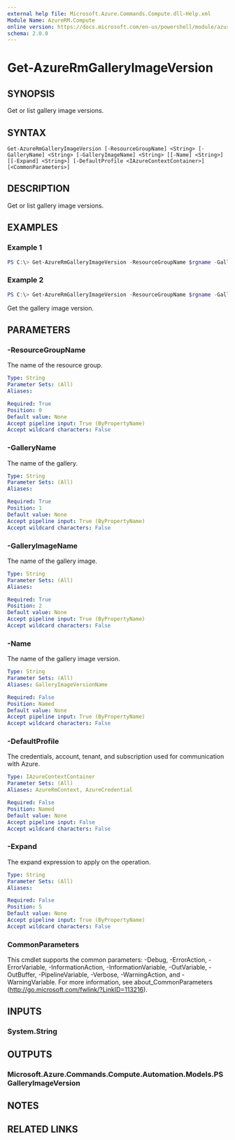```yaml
---
external help file: Microsoft.Azure.Commands.Compute.dll-Help.xml
Module Name: AzureRM.Compute
online version: https://docs.microsoft.com/en-us/powershell/module/azurerm.compute/get-azurermgalleryimageversion
schema: 2.0.0
---
```


# Get-AzureRmGalleryImageVersion

## SYNOPSIS
Get or list gallery image versions.

## SYNTAX

```
Get-AzureRmGalleryImageVersion [-ResourceGroupName] <String> [-GalleryName] <String> [-GalleryImageName] <String> [[-Name] <String>] [[-Expand] <String>] [-DefaultProfile <IAzureContextContainer>] [<CommonParameters>]
```

## DESCRIPTION
Get or list gallery image versions.

## EXAMPLES

### Example 1
```powershell
PS C:\> Get-AzureRmGalleryImageVersion -ResourceGroupName $rgname -GalleryName $gallery -GalleryImageName $image -Name $version
```

### Example 2
```powershell
PS C:\> Get-AzureRmGalleryImageVersion -ResourceGroupName $rgname -GalleryName $gallery -GalleryImageName $image
```

Get the gallery image version.

## PARAMETERS

### -ResourceGroupName
The name of the resource group.

```yaml
Type: String
Parameter Sets: (All)
Aliases:

Required: True
Position: 0
Default value: None
Accept pipeline input: True (ByPropertyName)
Accept wildcard characters: False
```

### -GalleryName
The name of the gallery.

```yaml
Type: String
Parameter Sets: (All)
Aliases:

Required: True
Position: 1
Default value: None
Accept pipeline input: True (ByPropertyName)
Accept wildcard characters: False
```

### -GalleryImageName
The name of the gallery image.

```yaml
Type: String
Parameter Sets: (All)
Aliases:

Required: True
Position: 2
Default value: None
Accept pipeline input: True (ByPropertyName)
Accept wildcard characters: False
```

### -Name
The name of the gallery image version.

```yaml
Type: String
Parameter Sets: (All)
Aliases: GalleryImageVersionName

Required: False
Position: Named
Default value: None
Accept pipeline input: True (ByPropertyName)
Accept wildcard characters: False
```

### -DefaultProfile
The credentials, account, tenant, and subscription used for communication with Azure.

```yaml
Type: IAzureContextContainer
Parameter Sets: (All)
Aliases: AzureRmContext, AzureCredential

Required: False
Position: Named
Default value: None
Accept pipeline input: False
Accept wildcard characters: False
```

### -Expand
The expand expression to apply on the operation.

```yaml
Type: String
Parameter Sets: (All)
Aliases:

Required: False
Position: 5
Default value: None
Accept pipeline input: True (ByPropertyName)
Accept wildcard characters: False
```

### CommonParameters
This cmdlet supports the common parameters: -Debug, -ErrorAction, -ErrorVariable, -InformationAction, -InformationVariable, -OutVariable, -OutBuffer, -PipelineVariable, -Verbose, -WarningAction, and -WarningVariable. For more information, see about_CommonParameters (http://go.microsoft.com/fwlink/?LinkID=113216).

## INPUTS

### System.String

## OUTPUTS

### Microsoft.Azure.Commands.Compute.Automation.Models.PSGalleryImageVersion

## NOTES

## RELATED LINKS

